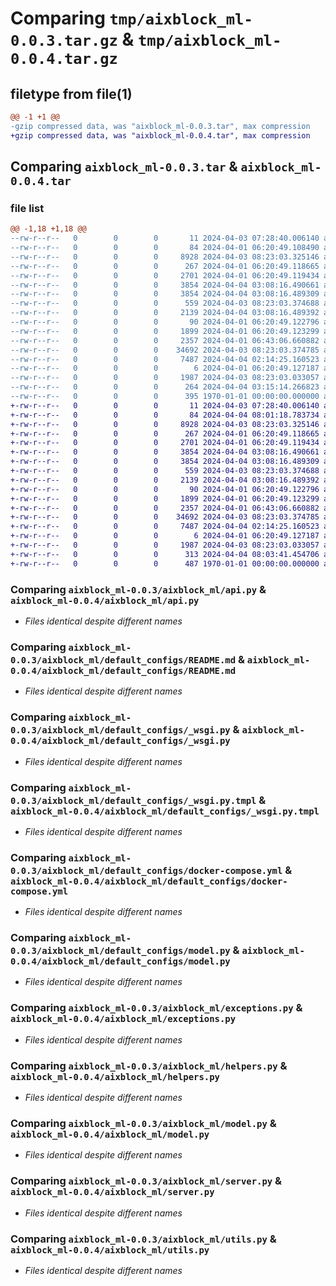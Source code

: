# Comparing `tmp/aixblock_ml-0.0.3.tar.gz` & `tmp/aixblock_ml-0.0.4.tar.gz`

## filetype from file(1)

```diff
@@ -1 +1 @@
-gzip compressed data, was "aixblock_ml-0.0.3.tar", max compression
+gzip compressed data, was "aixblock_ml-0.0.4.tar", max compression
```

## Comparing `aixblock_ml-0.0.3.tar` & `aixblock_ml-0.0.4.tar`

### file list

```diff
@@ -1,18 +1,18 @@
--rw-r--r--   0        0        0       11 2024-04-03 07:28:40.006140 aixblock_ml-0.0.3/README.md
--rw-r--r--   0        0        0       84 2024-04-01 06:20:49.108490 aixblock_ml-0.0.3/aixblock_ml/__init__.py
--rw-r--r--   0        0        0     8928 2024-04-03 08:23:03.325146 aixblock_ml-0.0.3/aixblock_ml/api.py
--rw-r--r--   0        0        0      267 2024-04-01 06:20:49.118665 aixblock_ml-0.0.3/aixblock_ml/default_configs/Dockerfile
--rw-r--r--   0        0        0     2701 2024-04-01 06:20:49.119434 aixblock_ml-0.0.3/aixblock_ml/default_configs/README.md
--rw-r--r--   0        0        0     3854 2024-04-04 03:08:16.490661 aixblock_ml-0.0.3/aixblock_ml/default_configs/_wsgi.py
--rw-r--r--   0        0        0     3854 2024-04-04 03:08:16.489309 aixblock_ml-0.0.3/aixblock_ml/default_configs/_wsgi.py.tmpl
--rw-r--r--   0        0        0      559 2024-04-03 08:23:03.374688 aixblock_ml-0.0.3/aixblock_ml/default_configs/docker-compose.yml
--rw-r--r--   0        0        0     2139 2024-04-04 03:08:16.489392 aixblock_ml-0.0.3/aixblock_ml/default_configs/model.py
--rw-r--r--   0        0        0       90 2024-04-01 06:20:49.122796 aixblock_ml-0.0.3/aixblock_ml/default_configs/requirements.txt
--rw-r--r--   0        0        0     1899 2024-04-01 06:20:49.123299 aixblock_ml-0.0.3/aixblock_ml/exceptions.py
--rw-r--r--   0        0        0     2357 2024-04-01 06:43:06.660882 aixblock_ml-0.0.3/aixblock_ml/helpers.py
--rw-r--r--   0        0        0    34692 2024-04-03 08:23:03.374785 aixblock_ml-0.0.3/aixblock_ml/model.py
--rw-r--r--   0        0        0     7487 2024-04-04 02:14:25.160523 aixblock_ml-0.0.3/aixblock_ml/server.py
--rw-r--r--   0        0        0        6 2024-04-01 06:20:49.127187 aixblock_ml-0.0.3/aixblock_ml/templates/preview.html
--rw-r--r--   0        0        0     1987 2024-04-03 08:23:03.033057 aixblock_ml-0.0.3/aixblock_ml/utils.py
--rw-r--r--   0        0        0      264 2024-04-04 03:15:14.266823 aixblock_ml-0.0.3/pyproject.toml
--rw-r--r--   0        0        0      395 1970-01-01 00:00:00.000000 aixblock_ml-0.0.3/PKG-INFO
+-rw-r--r--   0        0        0       11 2024-04-03 07:28:40.006140 aixblock_ml-0.0.4/README.md
+-rw-r--r--   0        0        0       84 2024-04-04 08:01:18.783734 aixblock_ml-0.0.4/aixblock_ml/__init__.py
+-rw-r--r--   0        0        0     8928 2024-04-03 08:23:03.325146 aixblock_ml-0.0.4/aixblock_ml/api.py
+-rw-r--r--   0        0        0      267 2024-04-01 06:20:49.118665 aixblock_ml-0.0.4/aixblock_ml/default_configs/Dockerfile
+-rw-r--r--   0        0        0     2701 2024-04-01 06:20:49.119434 aixblock_ml-0.0.4/aixblock_ml/default_configs/README.md
+-rw-r--r--   0        0        0     3854 2024-04-04 03:08:16.490661 aixblock_ml-0.0.4/aixblock_ml/default_configs/_wsgi.py
+-rw-r--r--   0        0        0     3854 2024-04-04 03:08:16.489309 aixblock_ml-0.0.4/aixblock_ml/default_configs/_wsgi.py.tmpl
+-rw-r--r--   0        0        0      559 2024-04-03 08:23:03.374688 aixblock_ml-0.0.4/aixblock_ml/default_configs/docker-compose.yml
+-rw-r--r--   0        0        0     2139 2024-04-04 03:08:16.489392 aixblock_ml-0.0.4/aixblock_ml/default_configs/model.py
+-rw-r--r--   0        0        0       90 2024-04-01 06:20:49.122796 aixblock_ml-0.0.4/aixblock_ml/default_configs/requirements.txt
+-rw-r--r--   0        0        0     1899 2024-04-01 06:20:49.123299 aixblock_ml-0.0.4/aixblock_ml/exceptions.py
+-rw-r--r--   0        0        0     2357 2024-04-01 06:43:06.660882 aixblock_ml-0.0.4/aixblock_ml/helpers.py
+-rw-r--r--   0        0        0    34692 2024-04-03 08:23:03.374785 aixblock_ml-0.0.4/aixblock_ml/model.py
+-rw-r--r--   0        0        0     7487 2024-04-04 02:14:25.160523 aixblock_ml-0.0.4/aixblock_ml/server.py
+-rw-r--r--   0        0        0        6 2024-04-01 06:20:49.127187 aixblock_ml-0.0.4/aixblock_ml/templates/preview.html
+-rw-r--r--   0        0        0     1987 2024-04-03 08:23:03.033057 aixblock_ml-0.0.4/aixblock_ml/utils.py
+-rw-r--r--   0        0        0      313 2024-04-04 08:03:41.454706 aixblock_ml-0.0.4/pyproject.toml
+-rw-r--r--   0        0        0      487 1970-01-01 00:00:00.000000 aixblock_ml-0.0.4/PKG-INFO
```

### Comparing `aixblock_ml-0.0.3/aixblock_ml/api.py` & `aixblock_ml-0.0.4/aixblock_ml/api.py`

 * *Files identical despite different names*

### Comparing `aixblock_ml-0.0.3/aixblock_ml/default_configs/README.md` & `aixblock_ml-0.0.4/aixblock_ml/default_configs/README.md`

 * *Files identical despite different names*

### Comparing `aixblock_ml-0.0.3/aixblock_ml/default_configs/_wsgi.py` & `aixblock_ml-0.0.4/aixblock_ml/default_configs/_wsgi.py`

 * *Files identical despite different names*

### Comparing `aixblock_ml-0.0.3/aixblock_ml/default_configs/_wsgi.py.tmpl` & `aixblock_ml-0.0.4/aixblock_ml/default_configs/_wsgi.py.tmpl`

 * *Files identical despite different names*

### Comparing `aixblock_ml-0.0.3/aixblock_ml/default_configs/docker-compose.yml` & `aixblock_ml-0.0.4/aixblock_ml/default_configs/docker-compose.yml`

 * *Files identical despite different names*

### Comparing `aixblock_ml-0.0.3/aixblock_ml/default_configs/model.py` & `aixblock_ml-0.0.4/aixblock_ml/default_configs/model.py`

 * *Files identical despite different names*

### Comparing `aixblock_ml-0.0.3/aixblock_ml/exceptions.py` & `aixblock_ml-0.0.4/aixblock_ml/exceptions.py`

 * *Files identical despite different names*

### Comparing `aixblock_ml-0.0.3/aixblock_ml/helpers.py` & `aixblock_ml-0.0.4/aixblock_ml/helpers.py`

 * *Files identical despite different names*

### Comparing `aixblock_ml-0.0.3/aixblock_ml/model.py` & `aixblock_ml-0.0.4/aixblock_ml/model.py`

 * *Files identical despite different names*

### Comparing `aixblock_ml-0.0.3/aixblock_ml/server.py` & `aixblock_ml-0.0.4/aixblock_ml/server.py`

 * *Files identical despite different names*

### Comparing `aixblock_ml-0.0.3/aixblock_ml/utils.py` & `aixblock_ml-0.0.4/aixblock_ml/utils.py`

 * *Files identical despite different names*

